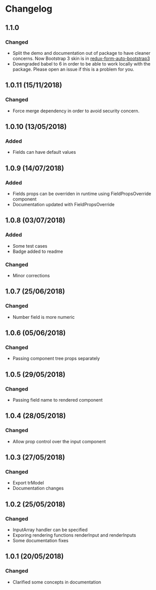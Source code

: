 # Changelog

## 1.1.0

### Changed

- Split the demo and documentation out of package to have cleaner concerns. Now Bootstrap 3 skin is in [redux-form-auto-bootstrap3](https://github.com/dgonz64/redux-form-auto-bootstrap3)
- Downgraded babel to 6 in order to be able to work locally with the package. Please open an issue if this is a problem for you.

## 1.0.11 (15/11/2018)

### Changed

- Force merge dependency in order to avoid security concern.

## 1.0.10 (13/05/2018)

### Added

- Fields can have default values

## 1.0.9 (14/07/2018)

### Added

- Fields props can be overriden in runtime using FieldPropsOverride component
- Documentation updated with FieldPropsOverride

## 1.0.8 (03/07/2018)

### Added

- Some test cases
- Badge added to readme

### Changed

- Minor corrections

## 1.0.7 (25/06/2018)

### Changed

- Number field is more numeric

## 1.0.6 (05/06/2018)

### Changed

- Passing component tree props separately

## 1.0.5 (29/05/2018)

### Changed

- Passing field name to rendered component

## 1.0.4 (28/05/2018)

### Changed

- Allow prop control over the input component

## 1.0.3 (27/05/2018)

### Changed

- Export trModel
- Documentation changes

## 1.0.2 (25/05/2018)

### Changed

- InputArray handler can be specified
- Exporing rendering functions renderInput and renderInputs
- Some documentation fixes

## 1.0.1 (20/05/2018)

### Changed

- Clarified some concepts in documentation
